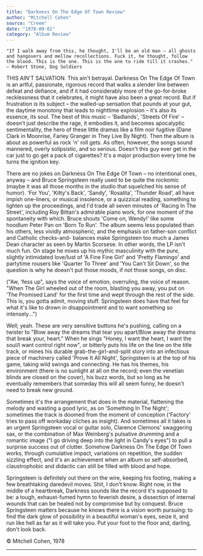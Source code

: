 ```yaml
---
title: "Darkness On The Edge Of Town Review"
author: "Mitchell Cohen"
source: "Creem"
date: "1978-09-01"
category: "Album Review"
---
```


`"If I walk away from this, he thought, I'll be an old man – all ghosts and hangovers and mellow recollections. Fuck it, he thought, follow the blood. This is the one. This is the one to ride till it crashes." – Robert Stone, Dog Soldiers`

THIS AIN'T SALVATION. This ain't betrayal. Darkness On The Edge Of Town is an artful, passionate, rigorous record that walks a slender line between defeat and defiance, and if it had considerably more of the go-for-broke recklessness that it celebrates, it might have also been a great record. But if frustration is its subject – the walled-up sensation that pounds at your gut, the daytime monotony that leads to nighttime explosion – it's also its essence, its soul. The best of this music – 'Badlands', 'Streets Of Fire' – doesn't just describe the rage, it embodies it, and becomes apocalyptic sentimentality, the hero of these little dramas like a film noir fugitive (Dane Clark in Moonrise, Farley Granger in They Live By Night). Then the album is about as powerful as rock 'n' roll gets. As often, however, the songs sound mannered, overly solipsistic, and so serious. Doesn't this guy ever get in the car just to go get a pack of cigarettes? It's a major production every time he turns the ignition key.

There are no jokes on Darkness On The Edge Of Town – no intentional ones, anyway – and Bruce Springsteen really used to be quite the rockomic (maybe it was all those months in the studio that squelched his sense of humor). 'For You', 'Kitty's Back', 'Sandy', 'Rosalita', 'Thunder Road', all have impish one-liners, or musical insolence, or a quizzical reading, something to lighten up the proceedings, and I'd trade all seven minutes of 'Racing In The Street', including Roy Bittan's admirable piano work, for one moment of the spontaneity with which. Bruce shouts 'Come on, Wendy!' like some hoodlum Peter Pan on 'Born To Run'. The album seems less populated than his others, less vividly atmospheric, and the emphasis on father-son conflict and Catholic checks-and- balances make Springsteen too much a James Dean character as seen by Martin Scorsese. In other words, the LP isn't much fun. On stage he mixes up his mythic masculinity with the pure, slightly intimidated love/lust of 'A Fine Fine Girl' and 'Pretty Flamingo' and partytime rousers like 'Quarter To Three' and 'You Can't Sit Down', so the question is why he doesn't put those moods, if not those songs, on disc.

("Aw, 'fess up", says the voice of emotion, overruling, the voice of reason. "When The Girl wheeled out of the room, blasting you away, you put on 'The Promised Land' for the first time and wept through the rest of the side. This is, you gotta admit, moving stuff. Springsteen does have that feel for what it's like to drown in disappointment and to want something so intensely...")

Well; yeah. These are very sensitive buttons he's pushing, calling on a twister to "Blow away the dreams that tear you apart/Blow away the dreams that break your, heart." When he sings "Honey, I want the heart, I want the soul/I want control right now", or bitterly puts his life on the line on the title track, or mines his durable grab-the-girl-and-split story into an infectious piece of machinery called 'Prove It All Night', Springsteen is at the top of his game, taking wild swings and connecting. He has his themes, his environment (there is no sunlight at all on the record; even the venetian blinds are closed on the cover), his buzz words, but so long as he eventually remembers that someday this will all seem funny, he doesn't need to break new ground.

Sometimes it's the arrangement that does in the material, flattening the melody and wasting a good lyric, as on 'Something In The Night'; sometimes the track is doomed from the moment of conception ('Factory' tries to pass off workaday cliches as insight). And sometimes all it takes is an urgent Springsteen vocal or guitar solo, Clarence Clemons' swaggering sax, or the combination of Max Weinberg's pulsative drumming and a romantic image ("I go driving deep into the light in Candy's eyes") to pull a surprise success out of clutter. Somehow Darkness On The Edge Of Town works, through cumulative impact, variations on repetition, the sudden sizzling effect, and it's an achievement when an album so self-absorbed, claustrophobic and didactic can still be filled with blood and hope.

Springsteen is definitely out there on the wire, keeping his footing, making a few breathtaking daredevil moves. Shit, I don't know. Right now, in the middle of a heartbreak, Darkness sounds like the record it's supposed to be: a tough, exhaust-fumed hymn to feverish desire, a dissection of internal wounds that can be healed not by compromise but by conquest. Bruce Springsteen matters because he knows there is a vision worth pursuing: to find the dark glow of possibility in a beautiful woman's eyes, seize it, and run like hell as far as it will take you. Put your foot to the floor and, darling, don't look back.

© Mitchell Cohen, 1978

---
